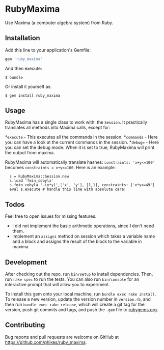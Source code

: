 # RubyMaxima

Use Maxima (a computer algebra system) from Ruby.

## Installation

Add this line to your application's Gemfile:

```ruby
gem 'ruby_maxima'
```

And then execute:

    $ bundle

Or install it yourself as:

    $ gem install ruby_maxima

## Usage

RubyMaxima has a single class to work with: the `Session`. It practically translates all methods into Maxima calls, except for:

  *`execute` - This executes all the commands in the session.
  *`commands` - Here you can have a look at the current commands in the session.
  *`debug=` - Here you can set the debug mode. When it is set to true, RubyMaxima will print the output from maxima.

RubyMaxima will automatically translate hashes: `constraints: 'x+y<=100'` becomes `constraints = x+y<=100`.
Here is an example:
```
  s = RubyMaxima::Session.new
  s.load 'fmin_cobyla'
  s.fmin_cobyla '-(x*y)',['x', 'y'], [1,1], constraints: ['x*y<=49']
  eval s.execute # handle this line with absolute care!
```

## Todos

Feel free to open issues for missing features.

* I did not implement the basic arithmetic operations, since I don't need them.
* Implement an `assigns` method on session which takes a variable name and a block and assigns the result of the block to the variable in maxima.

## Development

After checking out the repo, run `bin/setup` to install dependencies. Then, run `rake spec` to run the tests. You can also run `bin/console` for an interactive prompt that will allow you to experiment.

To install this gem onto your local machine, run `bundle exec rake install`. To release a new version, update the version number in `version.rb`, and then run `bundle exec rake release`, which will create a git tag for the version, push git commits and tags, and push the `.gem` file to [rubygems.org](https://rubygems.org).

## Contributing

Bug reports and pull requests are welcome on GitHub at https://github.com/phikes/ruby_maxima.

